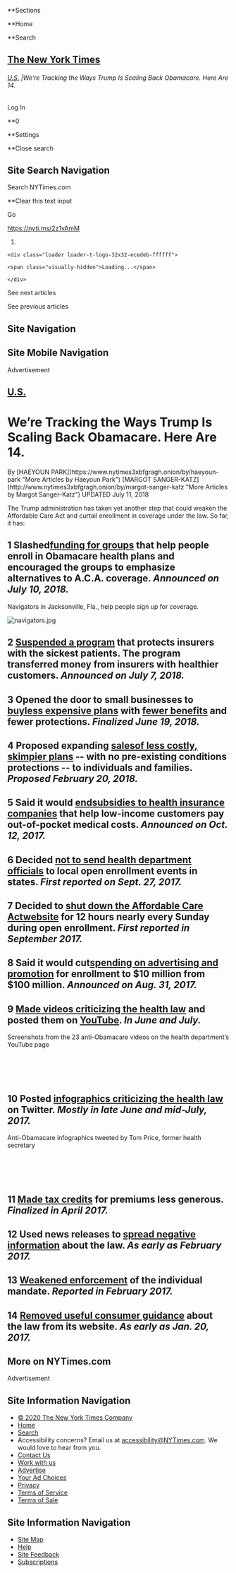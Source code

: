 <div id="suggestions" class="suggestions messenger nocontent robots-nocontent" style="display:none;">

<div class="message-bed">

<div class="message-container last-message-container">

<div class="message">

<span class="message-content"> **<span class="message-title">NYTimes.com
no longer supports Internet Explorer 9 or earlier. Please upgrade your
browser.</span> [LEARN MORE
»](http://www.nytimes3xbfgragh.onion/content/help/site/ie9-support.html)
</span>

</div>

</div>

</div>

</div>

<div id="shell" class="shell">

<div class="container">

<div class="quick-navigation button-group">

**<span class="button-text">Sections</span>

**<span class="button-text">Home</span>

**<span class="button-text">Search</span>

</div>

<div class="branding">

## [<span class="visually-hidden">The New York Times</span>](http://www.nytimes3xbfgragh.onion/)

</div>

<div class="story-meta">

###### <span class="kicker-label"> [U.S.](https://www.nytimes3xbfgragh.onion/section/us) </span> <span class="pipe">|</span>We’re Tracking the Ways Trump Is Scaling Back Obamacare. Here Are 14.

</div>

<div class="user-tools">

<div id="sharetools-masthead" class="sharetools theme-classic sharetools-masthead" data-aria-label="tools" data-role="group" data-shares="facebook,twitter,email,show-all,save" data-url="https://www.nytimes3xbfgragh.onion/interactive/2017/10/12/us/trump-undermine-obamacare.html" data-title="We’re Tracking the Ways Trump Is Scaling Back Obamacare. Here Are 14." data-author="By Haeyoun Park and Margot Sanger-Katz" data-media="https://static01.graylady3jvrrxbe.onion/images/icons/t_logo_291_black.png" data-description="What the administration has done to weaken the health law." data-publish-date="October 12, 2017">

<div class="ad sharetools-inline-article-ad hidden nocontent robots-nocontent">

</div>

</div>

<div class="user-tools-button-group button-group">

Log In

**<span class="button-text">0</span>

**<span class="button-text">Settings</span>

</div>

</div>

</div>

<div class="search-flyout-panel flyout-panel">

**<span class="visually-hidden">Close search</span>

## Site Search Navigation

<div class="control">

<div class="label-container visually-hidden">

Search NYTimes.com

</div>

<div class="field-container">

**<span id="clear-search-input" class="visually-hidden">Clear this text
input</span>

<div class="auto-suggest" style="display: none;">

</div>

Go

</div>

</div>

</div>

<div id="notification-modals" class="notification-modals">

</div>

<span class="story-short-url"><https://nyti.ms/2z1vAmM></span>

<div class="nocontent robots-nocontent">

1.  
    
    <div class="loader loader-t-logo-32x32-ecedeb-ffffff">
    
    <span class="visually-hidden">Loading...</span>
    
    </div>

<div class="ribbon-navigation-container">

<span class="visually-hidden">See next articles</span>

<div class="arrow arrow-right">

<div class="arrow-conceal">

</div>

</div>

<span class="visually-hidden">See previous
articles</span>

<div class="arrow arrow-left">

<div class="arrow-conceal">

</div>

</div>

</div>

</div>

## Site Navigation

## Site Mobile Navigation

<div id="navigation-edge" class="navigation-edge">

</div>

<div id="page" class="page">

<div id="TopAd" class="ad top-ad nocontent robots-nocontent">

<div class="accessibility-ad-header">

Advertisement

</div>

</div>

<div id="main" class="main" data-role="main">

<div class="story-meta">

<div class="kicker-container">

## <span class="kicker-label"> [U.S.](https://www.nytimes3xbfgragh.onion/section/us) </span>

<div id="sharetools-interactive" class="sharetools theme-classic sharetools-interactive" data-aria-label="tools" data-role="group" data-shares="show-all|Share" data-url="https://www.nytimes3xbfgragh.onion/interactive/2017/10/12/us/trump-undermine-obamacare.html" data-title="We’re Tracking the Ways Trump Is Scaling Back Obamacare. Here Are 14." data-author="By Haeyoun Park and Margot Sanger-Katz" data-media="https://static01.graylady3jvrrxbe.onion/images/icons/t_logo_291_black.png" data-description="What the administration has done to weaken the health law." data-publish-date="October 12, 2017">

<div class="ad sharetools-inline-article-ad hidden nocontent robots-nocontent">

</div>

</div>

</div>

# We’re Tracking the Ways Trump Is Scaling Back Obamacare. Here Are 14.

<div class="story-meta-footer interactive-meta-footer">

<div class="interactive-byline">

<span class="byline" itemprop="author creator" itemscope="" itemtype="http://schema.org/Person" itemid="https://www.nytimes3xbfgragh.onion/by/haeyoun-park">
By
[<span class="byline-author" data-byline-name="HAEYOUN PARK" itemprop="name">HAEYOUN
PARK</span>](https://www.nytimes3xbfgragh.onion/by/haeyoun-park "More Articles by Haeyoun Park")
</span><span class="byline" itemprop="author creator" itemscope="" itemtype="http://schema.org/Person" itemid="http://www.nytimes3xbfgragh.onion/by/margot-sanger-katz">
[<span class="byline-author" data-byline-name="MARGOT SANGER-KATZ" itemprop="name">MARGOT
SANGER-KATZ</span>](http://www.nytimes3xbfgragh.onion/by/margot-sanger-katz "More Articles by Margot Sanger-Katz")
</span> <span class="timestamp">UPDATED </span>July 11,
2018

</div>

</div>

</div>

<div id="trump-undermine-obamacare" class="interactive-graphic">

<div class="g-graphic g-graphic-freebird" data-preview-slug="2017-09-27-trump-obamacare-undermine-tracker">

<div class="g-item g-text">

The Trump administration has taken yet another step that could weaken
the Affordable Care Act and curtail enrollment in coverage under the
law. So far, it
has:

</div>

<div class="g-item g-subhed">

## **1** Slashed[funding for groups](https://www.nytimes3xbfgragh.onion/2018/07/10/us/politics/trump-affordable-care-act.html) that help people enroll in Obamacare health plans and encouraged the groups to emphasize alternatives to A.C.A. coverage. *Announced on July 10, 2018.*

</div>

<div class="g-item g-image">

<div class="g-item-image" style="max-width:720px">

Navigators in Jacksonville, Fla., help people sign up for
coverage.

![navigators.jpg](https://static01.graylady3jvrrxbe.onion/packages/flash/multimedia/ICONS/transparent.png)

</div>

</div>

<div class="g-item g-subhed">

## **2** [Suspended a program](https://www.nytimes3xbfgragh.onion/2018/07/07/us/politics/trump-risk-adjustment-payments-obamacare.html) that protects insurers with the sickest patients. The program transferred money from insurers with healthier customers. *Announced on July 7, 2018.*

</div>

<div class="g-item g-subhed">

## **3** Opened the door to small businesses to [buy](https://www.nytimes3xbfgragh.onion/2017/10/12/us/politics/trump-obamacare-executive-order-health-insurance.html?hp&action=click&pgtype=Homepage&clickSource=story-heading&module=first-column-region&region=top-news&WT.nav=top-news)[less expensive plans](https://www.nytimes3xbfgragh.onion/2017/10/12/us/politics/trump-obamacare-executive-order-health-insurance.html?hp&action=click&pgtype=Homepage&clickSource=story-heading&module=first-column-region&region=top-news&WT.nav=top-news) with [fewer benefits](https://www.nytimes3xbfgragh.onion/2018/06/19/us/politics/trump-affordable-care-act-health-insurance.html) and fewer protections. *Finalized June 19, 2018.*

</div>

<div class="g-item g-subhed">

## **4** Proposed expanding [sales](https://www.nytimes3xbfgragh.onion/2017/10/12/us/politics/trump-obamacare-executive-order-health-insurance.html?hp&action=click&pgtype=Homepage&clickSource=story-heading&module=first-column-region&region=top-news&WT.nav=top-news)[of less costly, skimpier plans](https://www.nytimes3xbfgragh.onion/2017/10/12/us/politics/trump-obamacare-executive-order-health-insurance.html?hp&action=click&pgtype=Homepage&clickSource=story-heading&module=first-column-region&region=top-news&WT.nav=top-news) -- with no pre-existing conditions protections -- to individuals and families. *Proposed February 20, 2018.*

</div>

<div class="g-item g-subhed">

## **5** Said it would [end](https://www.nytimes3xbfgragh.onion/2017/10/12/us/politics/trump-obamacare-executive-order-health-insurance.html)[subsidies to health insurance companies](https://www.nytimes3xbfgragh.onion/2017/10/12/us/politics/trump-obamacare-executive-order-health-insurance.html) that help low-income customers pay out-of-pocket medical costs. *Announced on Oct. 12, 2017.*

</div>

<div class="g-item g-subhed">

## **6** Decided [not to send health department officials](https://www.buzzfeed.com/katenocera/the-trump-administration-wont-support-state-obamacare?utm_term=.auMD9xW2e#.ewQZ90OAn) to local open enrollment events in states. *First reported on Sept. 27, 2017.*

</div>

<div class="g-item g-subhed">

## **7** Decided to [shut down the Affordable Care Act](https://www.scribd.com/document/360066165/17-9-27-Booker-Schatz-Murphy-Warren-Letter-to-CMS-Re-HealthCare-gov)[website](https://www.scribd.com/document/360066165/17-9-27-Booker-Schatz-Murphy-Warren-Letter-to-CMS-Re-HealthCare-gov) for 12 hours nearly every Sunday during open enrollment. *First reported in September 2017.*

</div>

<div class="g-item g-subhed">

## **8** Said it would cut[spending on advertising and promotion](https://www.nytimes3xbfgragh.onion/2017/08/31/health/affordable-care-act-trump-spending.html) for enrollment to $10 million from $100 million. *Announced on Aug. 31, 2017.*

</div>

<div class="g-item g-subhed">

## **9** [Made videos criticizing the health law](https://www.nytimes3xbfgragh.onion/interactive/2017/09/04/us/hhs-anti-obamacare-campaign.html?mcubz=0) and posted them on [YouTube](https://www.youtube.com/user/USGOVHHS). *In June and July.*

</div>

<div class="g-item g-graphic">

<div class="g-item-ai2html" style="">

Screenshots from the 23 anti-Obamacare videos on the health department’s
YouTube
page

<div id="g-videos-box" class="ai2html">

<div id="g-videos-Artboard_5" class="g-artboard g-artboard-v3" data-min-width="720">

![](data:image/gif;base64,R0lGODlhCgAKAIAAAB8fHwAAACH5BAEAAAAALAAAAAAKAAoAAAIIhI+py+0PYysAOw==)

</div>

<div id="g-videos-Artboard_6" class="g-artboard g-artboard-v3" data-min-width="460" data-max-width="719">

![](data:image/gif;base64,R0lGODlhCgAKAIAAAB8fHwAAACH5BAEAAAAALAAAAAAKAAoAAAIIhI+py+0PYysAOw==)

</div>

<div id="g-videos-Artboard_7" class="g-artboard g-artboard-v3" data-min-width="300" data-max-width="459">

![](data:image/gif;base64,R0lGODlhCgAKAIAAAB8fHwAAACH5BAEAAAAALAAAAAAKAAoAAAIIhI+py+0PYysAOw==)

</div>

</div>

</div>

</div>

<div class="g-item g-subhed">

## **10** Posted [infographics criticizing the health law](https://www.nytimes3xbfgragh.onion/interactive/2017/09/04/us/hhs-anti-obamacare-campaign.html?mcubz=0) on Twitter. *Mostly in late June and mid-July, 2017.*

</div>

<div class="g-item g-graphic">

<div class="g-item-ai2html" style="">

Anti-Obamacare infographics tweeted by Tom Price, former health
secretary

<div id="g-tweets-box" class="ai2html">

<div id="g-tweets-Artboard_1" class="g-artboard g-artboard-v3" data-min-width="720">

![](data:image/gif;base64,R0lGODlhCgAKAIAAAB8fHwAAACH5BAEAAAAALAAAAAAKAAoAAAIIhI+py+0PYysAOw==)

</div>

<div id="g-tweets-Artboard_6" class="g-artboard g-artboard-v3" data-min-width="460" data-max-width="719">

![](data:image/gif;base64,R0lGODlhCgAKAIAAAB8fHwAAACH5BAEAAAAALAAAAAAKAAoAAAIIhI+py+0PYysAOw==)

</div>

<div id="g-tweets-Artboard_7" class="g-artboard g-artboard-v3" data-min-width="300" data-max-width="459">

![](data:image/gif;base64,R0lGODlhCgAKAIAAAB8fHwAAACH5BAEAAAAALAAAAAAKAAoAAAIIhI+py+0PYysAOw==)

</div>

</div>

</div>

</div>

<div class="g-item g-subhed">

## **11** [Made tax credits](https://www.nytimes3xbfgragh.onion/interactive/2017/07/19/us/what-trump-can-do-to-let-obamacare-fail.html?mcubz=0) for premiums less generous. *Finalized in April 2017.*

</div>

<div class="g-item g-subhed">

## **12** Used news releases to [spread negative information](https://www.hhs.gov/about/news/2017/02/28/statement-secretary-price-president-trumps-address-congress.html) about the law. *As early as February 2017.*

</div>

<div class="g-item g-subhed">

## **13** [Weakened enforcement](https://www.nytimes3xbfgragh.onion/2017/02/15/us/politics/affordable-care-act-obamacare-trump.html) of the individual mandate. *Reported in February 2017.*

</div>

<div class="g-item g-subhed">

## **14** [Removed useful consumer guidance](https://www.nytimes3xbfgragh.onion/interactive/2017/09/04/us/hhs-anti-obamacare-campaign.html?mcubz=0) about the law from its website. *As early as Jan. 20, 2017.*

</div>

</div>

</div>

<div id="related-coverage" class="section related-coverage nocontent robots-nocontent">

<div class="nocontent robots-nocontent">

## More on NYTimes.com

</div>

</div>

<div id="BottomAd" class="ad bottom-ad nocontent robots-nocontent">

<div class="accessibility-ad-header">

Advertisement

</div>

</div>

</div>

## Site Information Navigation

  - [©
    <span itemprop="copyrightYear">2020</span><span itemprop="copyrightHolder provider sourceOrganization" itemscope="" itemtype="http://schema.org/Organization" itemid="http://www.nytimes3xbfgragh.onion"><span itemprop="name">
    The New York Times
    Company</span></span>](https://help.nytimes3xbfgragh.onion/hc/en-us/articles/115014792127-Copyright-notice)
  - [Home](https://www.nytimes3xbfgragh.onion)
  - [Search](https://www.nytimes3xbfgragh.onion/search/)
  - Accessibility concerns? Email us at <accessibility@NYTimes.com>. We
    would love to hear from you.
  - [Contact
    Us](https://help.nytimes3xbfgragh.onion/hc/en-us/articles/115015385887-Contact-Us)
  - [Work with us](https://www.nytco.com/careers/)
  - [Advertise](https://nytmediakit.com/)
  - [Your Ad
    Choices](https://help.nytimes3xbfgragh.onion/hc/en-us/articles/115014892108-Privacy-policy#pp)
  - [Privacy](https://help.nytimes3xbfgragh.onion/hc/en-us/articles/115014892108-Privacy-policy)
  - [Terms of
    Service](https://help.nytimes3xbfgragh.onion/hc/en-us/articles/115014893428-Terms-of-service)
  - [Terms of
    Sale](https://help.nytimes3xbfgragh.onion/hc/en-us/articles/115014893968-Terms-of-sale)

## Site Information Navigation

  - [Site Map](https://spiderbites.nytimes3xbfgragh.onion)
  - [Help](https://help.nytimes3xbfgragh.onion/hc/en-us)
  - [Site
    Feedback](https://help.nytimes3xbfgragh.onion/hc/en-us/articles/115015385887-Contact-Us?redir=myacc)
  - [Subscriptions](https://www.nytimes3xbfgragh.onion/subscription?campaignId=37WXW)

</div>

</div>

<div id="Inv1" class="ad inv1-ad hidden">

</div>

<div id="Inv2" class="ad inv2-ad hidden">

</div>

<div id="Inv3" class="ad inv3-ad hidden">

</div>

<div id="ab1" class="ad ab1-ad hidden">

</div>

<div id="ab2" class="ad ab2-ad hidden">

</div>

<div id="ab3" class="ad ab3-ad hidden">

</div>

<div id="prop1" class="ad prop1-ad hidden">

</div>

<div id="prop2" class="ad prop2-ad hidden">

</div>

<div id="Anchor" class="ad anchor-ad hidden">

</div>

<div id="ADX_CLIENTSIDE" class="ad adx-clientside-ad hidden">

</div>
